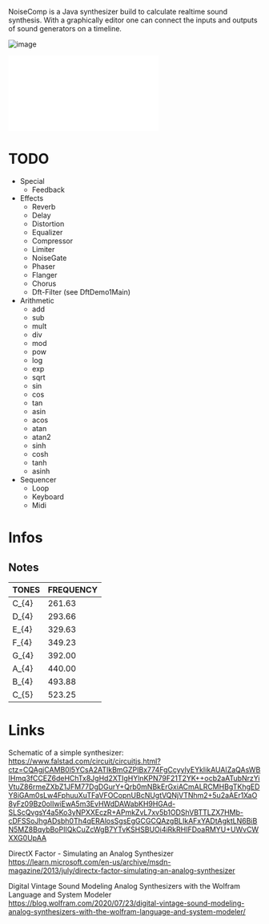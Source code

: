 NoiseComp is a Java synthesizer build to calculate realtime sound synthesis.
With a graphically editor one can connect the inputs and outputs of sound generators on a timeline.

![image](https://github.com/user-attachments/assets/c2438e4d-d0e8-46d7-bea3-4944c78bd8f7)

![link](Classes.md)

# TODO
* Special
  - Feedback 
* Effects
  - Reverb
  - Delay
  - Distortion
  - Equalizer
  - Compressor
  - Limiter
  - NoiseGate
  - Phaser
  - Flanger
  - Chorus
  - Dft-Filter (see DftDemo1Main)
* Arithmetic
  - add
  - sub
  - mult
  - div
  - mod
  - pow
  - log
  - exp
  - sqrt
  - sin
  - cos
  - tan
  - asin
  - acos
  - atan
  - atan2
  - sinh
  - cosh
  - tanh
  - asinh
* Sequencer
  - Loop
  - Keyboard
  - Midi

# Infos
## Notes
| TONES | FREQUENCY |
|-------|-----------|
| C_{4} | 261.63    |  
| D_{4} | 293.66    |
| E_{4} | 329.63    |
| F_{4} | 349.23    |
| G_{4} | 392.00    |
| A_{4} | 440.00    |
| B_{4} | 493.88    |
| C_{5} | 523.25    |

# Links
Schematic of a simple synthesizer:
https://www.falstad.com/circuit/circuitjs.html?ctz=CQAgjCAMB0l5YCsA2ATIkBmGZPIBx774FgCcyyIyEYkIikAUAIZaQAsWBIHmq3fCCEZ6deHChTx8JgHd2XTIgHYlnKPN79F21T2YK++ocb2aATubNrzYiVtuZ86rmeZXbZ1JFM77DgDGurY+Qrb0mNBkErGxiACmALRCMHBgTKhgEDY8iGAm0sLw4FphuuXuTFaVFOCopnUBcNUgtVQNjVTNhm2+5u2aAEr1XaO8yFz09Bz0olIwiEwA5m3EvHWdDAWabKH9HGAd-SLScQvgsY4a5Ko3yNPXXEczR+APmkZvL7xv5b1ODShVBTTLZX7HMb-cDFSSoJhgADsbh0Th4qERAlosSgsEgGCGCQAzgBLIkAFxYADtAgktLN6BiBN5MZ8BqybBoPIIQkCuZcWgB7YTvKSHSBUOi4iRkRHIFDoaRMYU+UWvCWXXG0UpAA

DirectX Factor - Simulating an Analog Synthesizer
https://learn.microsoft.com/en-us/archive/msdn-magazine/2013/july/directx-factor-simulating-an-analog-synthesizer

Digital Vintage Sound
Modeling Analog Synthesizers with the Wolfram Language and System Modeler
https://blog.wolfram.com/2020/07/23/digital-vintage-sound-modeling-analog-synthesizers-with-the-wolfram-language-and-system-modeler/
